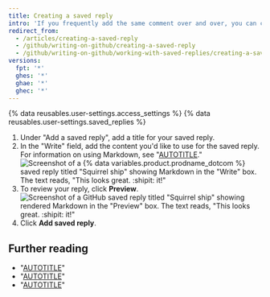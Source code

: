 ```yaml
---
title: Creating a saved reply
intro: 'If you frequently add the same comment over and over, you can create a saved reply.'
redirect_from:
  - /articles/creating-a-saved-reply
  - /github/writing-on-github/creating-a-saved-reply
  - /github/writing-on-github/working-with-saved-replies/creating-a-saved-reply
versions:
  fpt: '*'
  ghes: '*'
  ghae: '*'
  ghec: '*'
---
```

{% data reusables.user-settings.access_settings %}
{% data reusables.user-settings.saved_replies %}
1. Under "Add a saved reply", add a title for your saved reply.
1. In the "Write" field, add the content you'd like to use for the saved reply. For information on using Markdown, see "[AUTOTITLE](/get-started/writing-on-github/getting-started-with-writing-and-formatting-on-github/basic-writing-and-formatting-syntax)."
![Screenshot of a {% data variables.product.prodname_dotcom %} saved reply titled "Squirrel ship" showing Markdown in the "Write" box. The text reads, "This looks great. :shipit: it!"](/assets/images/help/writing/saved-replies-settings-adding.png)
1. To review your reply, click **Preview**.
![Screenshot of a GitHub saved reply titled "Squirrel ship" showing rendered Markdown in the "Preview" box. The text reads, "This looks great. :shipit: it!"](/assets/images/help/writing/saved-replies-preview.png)
1. Click **Add saved reply**.

## Further reading

- "[AUTOTITLE](/get-started/writing-on-github/working-with-saved-replies/using-saved-replies)"
- "[AUTOTITLE](/get-started/writing-on-github/working-with-saved-replies/editing-a-saved-reply)"
- "[AUTOTITLE](/get-started/writing-on-github/working-with-saved-replies/deleting-a-saved-reply)"
